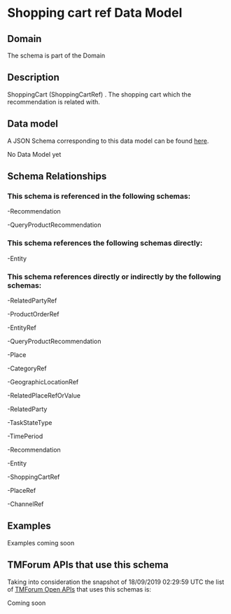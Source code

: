 # Shopping cart ref Data Model

## Domain

The  schema is part of the  Domain

## Description

ShoppingCart (ShoppingCartRef) . The shopping cart which the recommendation is related with.

## Data model

A JSON Schema corresponding to this data model can be found
[here](https://github.com/tmforum-rand/schemas/blob/master/Customer/ShoppingCartRef.schema.json).

No Data Model yet

## Schema Relationships

### This schema is referenced in the following schemas:

-Recommendation

-QueryProductRecommendation

### This schema references the following schemas directly:

-Entity

### This schema references directly or indirectly by the following schemas:

-RelatedPartyRef

-ProductOrderRef

-EntityRef

-QueryProductRecommendation

-Place

-CategoryRef

-GeographicLocationRef

-RelatedPlaceRefOrValue

-RelatedParty

-TaskStateType

-TimePeriod

-Recommendation

-Entity

-ShoppingCartRef

-PlaceRef

-ChannelRef



## Examples

Examples coming soon

## TMForum APIs that use this schema

Taking into consideration the snapshot of 18/09/2019 02:29:59 UTC the list of [TMForum Open APIs](https://www.tmforum.org/open-apis/) that uses this schemas is:

Coming soon